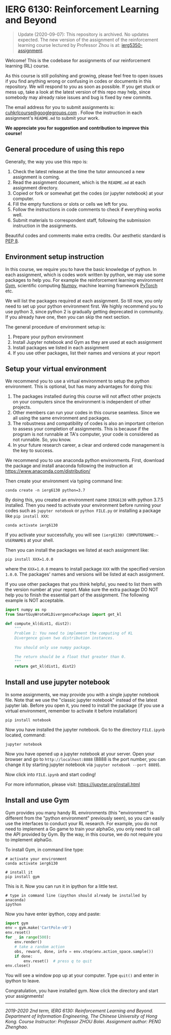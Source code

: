 # IERG 6130: Reinforcement Learning and Beyond

> Update (2020-09-07): This repository is archived. No updates expected. The new version of the assignment of the reinforcement learning course lectured by Professor Zhou is at: [ierg5350-assignment](https://github.com/cuhkrlcourse/ierg5350-assignment).

Welcome! This is the codebase for assignments of our reinforcement learning (RL) course. 

As this course is still polishing and growing, please feel free to open issues if you find anything wrong or confusing in codes or documents in this repository. We will respond to you as soon as possible. If you get stuck or mess up, take a look at the latest version of this repo may help, since somebody may already raise issues and bug is fixed by new commits.

The email address for you to submit assignments is: cuhkrlcourse@googlegroups.com . Follow the instruction in each assignment's `README.md` to submit your work.

**We appreciate you for suggestion and contribution to improve this course!**



## General procedure of using this repo

Generally, the way you use this repo is:

1. Check the latest release at the time the tutor announced a new assignment is coming.
2. Read the assignment document, which is the `README.md` at each assignment directory.
3. Copied or fork or somewhat get the codes (or jupyter notebook) at your computer.
4. Fill the empty functions or slots or cells we left for you.
5. Follow the instructions in code comments to check if everything works well.
6. Submit materials to correspondent staff, following the submission instruction in the assignments.

Beautiful codes and comments make extra credits. Our aesthetic standard is [PEP 8](https://www.python.org/dev/peps/pep-0008/).



## Environment setup instruction

In this course, we require you to have the basic knowledge of python. In each assignment, which is codes work written by python, we may use some packages to help you. For example the reinforcement learning environment [Gym](https://gym.openai.com/), scientific computing [Numpy](https://numpy.org/), machine learning framework [PyTorch](https://pytorch.org/) etc.

We will list the packages required at each assignment. So till now, you only need to set up your python environment first. We highly recommend you to use python 3, since python 2 is gradually getting deprecated in community. If you already have one, then you can skip the next section.

The general procedure of environment setup is:

1. Prepare your python environment
2. Install Jupyter notebook and Gym as they are used at each assignment
3. Install packages we listed in each assignment
4. If you use other packages, list their names and versions at your report



## Setup your virtual environment

We recommend you to use a virtual environment to setup the python environment. This is optional, but has many advantages for doing this:

1. The packages installed during this course will not affect other projects on your computers since the environment is independent of other projects.
2. Other members can run your codes in this course seamless. Since we all using the same environment and packages.
3. The robustness and compatibility of codes is also an important criterion to assess your completion of assignments. This is because if the program is not runnable at TA's computer, your code is considered as not runnable. So, you know.
4. In your future research career, a clear and ordered code management is the key to success.

We recommend you to use anaconda python environments. First, download the package and install anaconda following the instruction at https://www.anaconda.com/distribution/

Then create your environment via typing command line:

```
conda create -n ierg6130 python=3.7
```

By doing this, you created an environment name `IERG6130` with python 3.7.5 installed. Then you need to activate your environment before running your codes such as `jupyter notebook` or `python FILE.py` or installing a package like `pip install XXX`:

```
conda activate ierg6130
```

If you activate your successfully, you will see `(ierg6130) COMPUTERNAME:~ USERNAME$` at your shell.

Then you can install the packages we listed at each assignment like:

```
pip install XXX=1.0.0
```

where the `XXX=1.0.0` means to install package `XXX` with the specified version `1.0.0`. The packages' names and versions will be listed at each assignment.

If you use other packages that you think helpful, you need to list them with the version number at your report. Make sure the extra package DO NOT help you to finish the essential part of the assignment. The following example is NOT acceptable.

```python
import numpy as np
from SmartGuyWroteKLDivergencePackage import get_kl

def compute_kl(dist1, dist2):
    """
    Problem 1: You need to implement the computing of KL
    Divergence given two distribution instances.
    
    You should only use numpy package.
    
    The return should be a float that greater than 0.
    """
    return get_kl(dist1, dist2)
```



## Install and use  jupyter notebook

In some assignments, we may provide you with a single jupyter notebook file. Note that we use the "classic jupyter notebook" instead of the latest jupyter lab. Before you open it, you need to install the package (if you use a virtual environment, remember to activate it before installation)

```
pip install notebook
```

Now you have installed the jupyter notebook. Go to the directory  `FILE.ipynb` located, command:

```
jupyter notebook
```

Now you have opened up a jupyter notebook at your server. Open your browser and go to `http://localhost:8888`  (8888 is the port number, you can change it by starting jupyter notebook via `jupyter notebook --port 8889`).

Now click into `FILE.ipynb` and start coding!

For more information, please visit: https://jupyter.org/install.html



## Install and use Gym

Gym provides you many handy RL environments (this "environment" is different from the "python environment" previously seen), so you can easily use the interfaces to conduct your RL research. For example, you do not need to implement a Go game to train your alphaGo, you only need to call the API provided by Gym. By the way, in this course, we do not require you to implement alphaGo.

To install Gym, in command line type:

```
# activate your environment
conda activate ierg6130

# install it
pip install gym
```

This is it. Now you can run it in ipython for a little test.

```
# type in command line (ipython should already be installed by anaconda)
ipython
```

Now you have enter ipython, copy and paste:

```python
import gym
env = gym.make('CartPole-v0')
env.reset()
for _ in range(500):
    env.render()
    # take a random action
    obs, reward, done, info = env.step(env.action_space.sample())
    if done:
        env.reset()  # press q to quit
env.close()
```

You will see a window pop up at your computer. Type `quit()` and enter in ipython to leave. 

Congratulation, you have installed gym. Now click the directory and start your assignments! 



------

*2019-2020 2nd term, IERG 6130: Reinforcement Learning and Beyond. Department of Information Engineering, The Chinese University of Hong Kong. Course Instructor: Professor ZHOU Bolei. Assignment author: PENG Zhenghao.*